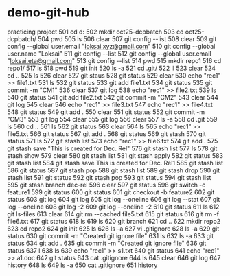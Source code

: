 # demo-git-hub
practicing project
  501  cd d:
  502  mkdir oct25-dcpbatch
  503  cd oct25-dcpbatch/
  504  pwd
  505  ls
  506  clear
  507  git config --list
  508  clear
  509  git config --global user.email "loksai.xyz@gmail.com"
  510  git config --global user.name "Loksai"
  511  git config --list
  512  git config --global user.email "loksai.eta@gmail.com"
  513  git config --list
  514  pwd
  515  mkdir repo1
  516  cd repo1/
  517  ls
  518  pwd
  519  git init
  520  ls -a
  521  cd .git/
  522  ll
  523  clear
  524  cd ..
  525  ls
  526  clear
  527  git staus
  528  git status
  529  clear
  530  echo "rec1" >> file1.txt
  531  ls
  532  git status
  533  git add file1.txt
  534  git status
  535  git commit -m "CM1"
  536  clear
  537  git log
  538  echo "rec1" >> file2.txt
  539  ls
  540  git status
  541  git add file2.txt
  542  git commit -m "CM2"
  543  clear
  544  git log
  545  clear
  546  echo "rec1" >> file3.txt
  547  echo "rec1" >> file4.txt
  548  git status
  549  git add .
  550  clear
  551  git status
  552  git commit -m "CM3"
  553  git log
  554  clear
  555  git log
  556  clear
  557  ls -a
  558  cd .git
  559  ls
  560  cd ..
  561  ls
  562  git status
  563  clear
  564  ls
  565  echo "rec1" >> file5.txt
  566  git status
  567  git add .
  568  git status
  569  git stash
  570  git status
  571  ls
  572  git stash list
  573  echo "rec1" >> file6.txt
  574  git add .
  575  git stash save "This is created for Dec. Rel"
  576  git stash list
  577  ls
  578  git stash show
  579  clear
  580  git stash list
  581  git stash apply
  582  git status
  583  git stash list
  584  git stash save This is created for Dec. Rel1
  585  git stash list
  586  git status
  587  git stash pop
  588  git stash list
  589  git stash drop
  590  git stash list
  591  git status
  592  git stash pop
  593  git status
  594  git stash list
  595  git stash branch dec-rel
  596  clear
  597  git status
  598  git switch -c feature1
  599  git status
  600  git status
  601  git checkout -b feature2
  602  git status
  603  git log
  604  git log
  605  git log --oneline
  606  git log --stat
  607  git log --oneline
  608  git log -2
  609  git log --oneline -2
  610  git status
  611  ls
  612  git ls-files
  613  clear
  614  git rm --cached file5.txt
  615  git status
  616  git rm -f file6.txt
  617  git status
  618  ls
  619  ls
  620  git branch
  621  cd ..
  622  mkdir repo2
  623  cd repo2
  624  git init
  625  ls
  626  ls -a
  627  vi .gitignore
  628  ls -a
  629  git status
  630  git commit -m "Created git ignore file"
  631  ls
  632  ls -a
  633  git status
  634  git add .
  635  git commit -m "Created git ignore file"
  636  git status
  637  l
  638  ls
  639  echo "rec1" >> s1.txt
  640  git status
  641  echo "rec1" >> a1.doc
  642  git status
  643  cat .gitignore
  644  ls
  645  clear
  646  git log
  647  history
  648  ls
  649  ls -a
  650  cat .gitignore
  651  history
